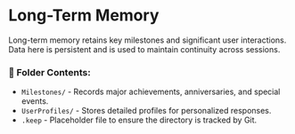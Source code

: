 # Long-Term Memory  
Long-term memory retains key milestones and significant user interactions. Data here is persistent and is used to maintain continuity across sessions.

### 📂 Folder Contents:
- `Milestones/` - Records major achievements, anniversaries, and special events.  
- `UserProfiles/` - Stores detailed profiles for personalized responses.  
- `.keep` - Placeholder file to ensure the directory is tracked by Git.
